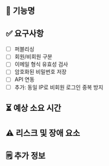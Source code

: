 ## 📌 기능명

<!-- 예: 회원가입 / 로그인 기능 -->

## ✅ 요구사항

<!-- 개발자가 구현해야 할 체크리스트 -->

- [ ] 퍼블리싱
- [ ] 회원/비회원 구분
- [ ] 이메일 형식 유효성 검사
- [ ] 암호화된 비밀번호 저장
- [ ] API 연동
- [ ] 추가: 동일 IP로 비회원 로그인 중복 방지

## ⏳ 예상 소요 시간

<!-- - 예: 2일 -->

## ⚠️ 리스크 및 장애 요소

<!-- 예상되는 기술적 제약사항이나 외부 의존성 등 -->

## 🗒️ 추가 정보

<!-- 참고자료, 디자인 링크, API 문서 등 -->
